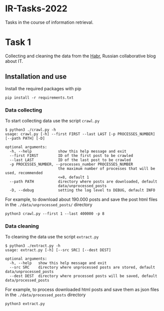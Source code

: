 # IR-Tasks-2022
Tasks in the course of information retrieval.

# Task 1
Collecting and cleaning the data from the [Habr](https://habr.com/ru/all/), Russian collaborative blog about IT.

## Installation and use

Install the required packages with pip
```
pip install -r requirements.txt
```
### Data collecting
To start collecting data use the script `crawl.py`
```console
$ python3 ./crawl.py -h
usage: crawl.py [-h] --first FIRST --last LAST [-p PROCESSES_NUMBER] [--path PATH] [-D]

optional arguments:
  -h, --help            show this help message and exit
  --first FIRST         ID of the first post to be crawled
  --last LAST           ID of the last post to be crawled
  -p PROCESSES_NUMBER, --processes_number PROCESSES_NUMBER
                        the maximum number of processes that will be used, recommended
                        <=8, default 1
  --path PATH           directory where posts are downloaded, default
                        data/unprocessed_posts
  -D, --debug           setting the log level to DEBUG, default INFO

```
For example, to download about 190.000 posts and save the post html files in the `./data/unprocessed_posts/` directory
```
python3 crawl.py --first 1 --last 400000 -p 8
```
### Data cleaning
To cleaning the data use the script `extract.py`
```console
$ python3 ./extract.py -h
usage: extract.py [-h] [--src SRC] [--dest DEST]

optional arguments:
  -h, --help   show this help message and exit
  --src SRC    directory where unprocessed posts are stored, default data/unprocessed_posts
  --dest DEST  directory where processed posts will be saved, default data/processed_posts

```
For example, to process downloaded html posts and save them as json files in the `./data/processed_posts` directory
```
python3 extract.py
```
